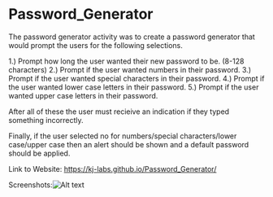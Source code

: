 # Password_Generator

The password generator activity was to create a password generator that would prompt the users for the following selections. 

1.) Prompt how long the user wanted their new password to be. (8-128 characters)
2.) Prompt if the user wanted numbers in their password. 
3.) Prompt if the user wanted special characters in their password. 
4.) Prompt if the user wanted lower case letters in their password. 
5.) Prompt if the user wanted upper case letters in their password. 

After all of these the user must recieive an indication if they typed something incorrectly. 

Finally, if the user selected no for numbers/special characters/lower case/upper case then an alert should be shown and a default password should be applied. 

Link to Website: https://kj-labs.github.io/Password_Generator/

Screenshots:![Alt text](https://github.com/KJ-Labs/Password_Generator/edit/master/Screenshots.PNG "Screenshots")
